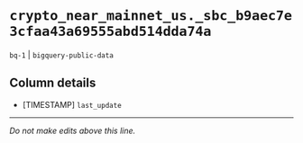 # `crypto_near_mainnet_us._sbc_b9aec7e3cfaa43a69555abd514dda74a`
`bq-1` | `bigquery-public-data`

## Column details
* [TIMESTAMP] `last_update`

-------------------------------------------------------------------------------
*Do not make edits above this line.*
